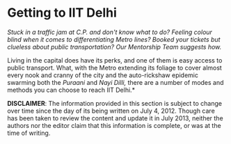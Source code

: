 # Getting to IIT Delhi

_Stuck in a traffic jam at C.P. and don't know what to do? Feeling colour blind when it comes to differentiating Metro lines? Booked your tickets but clueless about public transportation? Our Mentorship Team suggests how._

Living in the capital does have its perks, and one of them is easy access to public transport. What, with the Metro extending its foliage to cover almost every nook and cranny of the city and the auto-rickshaw epidemic swarming both the _Puraani_ and _Nayi Dilli,_ there are a number of modes and methods you can choose to reach IIT Delhi.*

**DISCLAIMER**: The information provided in this section is subject to change over time since the day of its being written on July 4, 2012. Though care has been taken to review the content and update it in July 2013, neither the authors nor the editor claim that this information is complete, or was at the time of writing.
